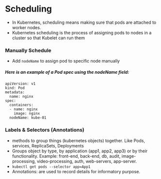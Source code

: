 # Scheduling
- In Kubernetes, scheduling means making sure that pods are attached to worker nodes.
- Kubernetes scheduling is the process of assigning pods to nodes in a cluster so that Kubelet can run them

### Manually Schedule
- Add `nodeName` to assign pod to specific node manually
##### Here is an example of a Pod spec using the nodeName field:

```
apiVersion: v1
kind: Pod
metadata:
  name: nginx
spec:
  containers:
  - name: nginx
    image: nginx
  nodeName: kube-01
  ```


### Labels & Selectors (Annotations)
- methods to group things (kubernetes objects) together. Like Pods, services, ReplicaSets, Deployments
- Groups object by type, by application (app1, app2, app3) or by their functionality. Example: front-end, back-end, db, audit, image-processing, video-processing, auth, web-servers, app-server.
- `kubectl get pods --selector app=App1`
- Annotations: are used to record details for informatory purpose.



